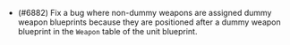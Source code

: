 - (#6882) Fix a bug where non-dummy weapons are assigned dummy weapon blueprints because they are positioned after a dummy weapon blueprint in the `Weapon` table of the unit blueprint.

